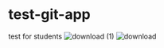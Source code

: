 # test-git-app
test for students
![download (1)](https://github.com/UralovAbdulhay/test-git-app/assets/116829142/cbc41278-4a84-44f8-b7d5-bcfe198fcd06)
![download](https://github.com/UralovAbdulhay/test-git-app/assets/116829142/f07513ca-946d-4328-98f7-be06f30f95b5)

